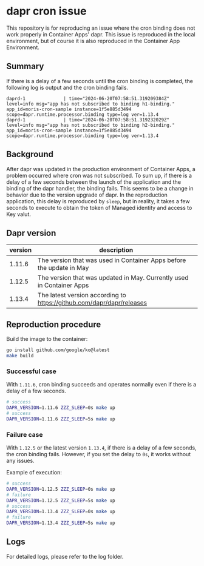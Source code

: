 # dapr cron issue

This repository is for reproducing an issue where the cron binding does not work properly in Container Apps' dapr.
This issue is reproduced in the local environment, but of course it is also reproduced in the Container App Environment.

## Summary

If there is a delay of a few seconds until the cron binding is completed, the following log is output and the cron binding fails.

```log
daprd-1              | time="2024-06-20T07:58:51.319209384Z" level=info msg="app has not subscribed to binding h1-binding." app_id=moris-cron-sample instance=1f5e885d3494 scope=dapr.runtime.processor.binding type=log ver=1.13.4
daprd-1              | time="2024-06-20T07:58:51.319232029Z" level=info msg="app has not subscribed to binding h2-binding." app_id=moris-cron-sample instance=1f5e885d3494 scope=dapr.runtime.processor.binding type=log ver=1.13.4
```

## Background

After dapr was updated in the production environment of Container Apps, a problem occurred where cron was not subscribed. To sum up, if there is a delay of a few seconds between the launch of the application and the binding of the dapr handler, the binding fails. This seems to be a change in behavior due to the version upgrade of dapr. In the reproduction application, this delay is reproduced by `sleep`, but in reality, it takes a few seconds to execute to obtain the token of Managed identity and access to Key valut.

## Dapr version

| version | description                                                           |
| ------- | --------------------------------------------------------------------- |
| 1.11.6  | The version that was used in Container Apps before the update in May  |
| 1.12.5  | The version that was updated in May. Currently used in Container Apps |
| 1.13.4  | The latest version according to https://github.com/dapr/dapr/releases |

## Reproduction procedure

Build the image to the container:

```sh
go install github.com/google/ko@latest
make build
```

### Successful case

With `1.11.6`, cron binding succeeds and operates normally even if there is a delay of a few seconds.

```sh
# success
DAPR_VERSION=1.11.6 ZZZ_SLEEP=0s make up
# success
DAPR_VERSION=1.11.6 ZZZ_SLEEP=5s make up
```

### Failure case

With `1.12.5` or the latest version `1.13.4`, if there is a delay of a few seconds, the cron binding fails. However, if you set the delay to `0s`, it works without any issues.

Example of execution:
```sh
# success
DAPR_VERSION=1.12.5 ZZZ_SLEEP=0s make up
# failure
DAPR_VERSION=1.12.5 ZZZ_SLEEP=5s make up
# success
DAPR_VERSION=1.13.4 ZZZ_SLEEP=0s make up
# failure
DAPR_VERSION=1.13.4 ZZZ_SLEEP=5s make up
```

## Logs

For detailed logs, please refer to the log folder.
